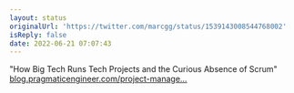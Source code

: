 ```yaml
---
layout: status
originalUrl: 'https://twitter.com/marcgg/status/1539143008544768002'
isReply: false
date: 2022-06-21 07:07:43
---
```


"How Big Tech Runs Tech Projects and the Curious Absence of Scrum" [blog.pragmaticengineer.com/project-manage…](https://blog.pragmaticengineer.com/project-management-at-big-tech/)
